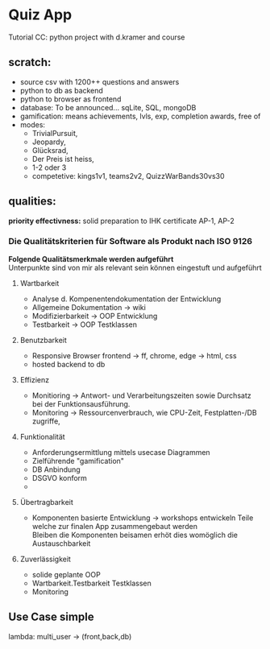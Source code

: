 # Quiz App
Tutorial CC: python project with d.kramer and course 

## scratch:  
- source csv with 1200++ questions and answers
- python to db as backend
- python to browser as frontend
- database: To be announced... sqLite, SQL, mongoDB
- gamification: means achievements, lvls, exp, completion awards, free of
- modes:    
     - TrivialPursuit,
     - Jeopardy,
     - Glücksrad,
     - Der Preis ist heiss,
     - 1-2 oder 3
     - competetive: kings1v1, teams2v2, QuizzWarBands30vs30


## qualities:
**priority effectivness:** solid preparation to IHK certificate AP-1, AP-2
### Die Qualitätskriterien für Software als Produkt nach ISO 9126
**Folgende Qualitätsmerkmale werden aufgeführt**  
Unterpunkte sind von mir als relevant sein können eingestuft und aufgeführt

1. Wartbarkeit  
    - Analyse d. Kompenentendokumentation der Entwicklung  
    - Allgemeine Dokumentation -> wiki
    - Modifizierbarkeit -> OOP Entwicklung
    - Testbarkeit -> OOP Testklassen  

2. Benutzbarkeit
    - Responsive Browser frontend -> ff, chrome, edge -> html, css
    - hosted backend to db

3. Effizienz
    - Monitioring -> Antwort- und Verarbeitungszeiten sowie Durchsatz bei der Funktionsausführung.
    - Monitoring -> Ressourcenverbrauch, wie CPU-Zeit, Festplatten-/DB zugriffe,

4. Funktionalität
    - Anforderungsermittlung mittels usecase Diagrammen
    - Zielführende "gamification"
    - DB Anbindung
    - DSGVO konform
    - 

5. Übertragbarkeit
    - Komponenten basierte Entwicklung -> workshops entwickeln Teile welche zur finalen App zusammengebaut werden  
    Bleiben die Komponenten beisamen erhöt dies womöglich die Austauschbarkeit

6. Zuverlässigkeit
    - solide geplante OOP 
    - Wartbarkeit.Testbarkeit Testklassen
    - Monitoring


## Use Case simple
lambda: multi_user -> (front,back,db)
